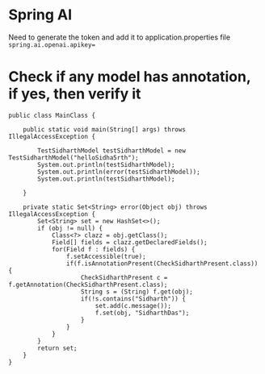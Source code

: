 
# Spring AI

Need to generate the token and add it to application.properties file
``` spring.ai.openai.apikey=```

# Check if any model has annotation, if yes, then verify it 

```
public class MainClass {

    public static void main(String[] args) throws IllegalAccessException {

        TestSidharthModel testSidharthModel = new TestSidharthModel("helloSidha5rth");
        System.out.println(testSidharthModel);
        System.out.println(error(testSidharthModel));
        System.out.println(testSidharthModel);

    }

    private static Set<String> error(Object obj) throws IllegalAccessException {
        Set<String> set = new HashSet<>();
        if (obj != null) {
            Class<?> clazz = obj.getClass();
            Field[] fields = clazz.getDeclaredFields();
            for(Field f : fields) {
                f.setAccessible(true);
                if(f.isAnnotationPresent(CheckSidharthPresent.class)) {
                    CheckSidharthPresent c = f.getAnnotation(CheckSidharthPresent.class);
                    String s = (String) f.get(obj);
                    if(!s.contains("Sidharth")) {
                        set.add(c.message());
                        f.set(obj, "SidharthDas");
                    }
                }
            }
        }
        return set;
    }
}
```
